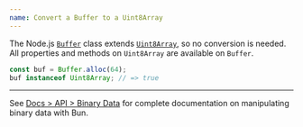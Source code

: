 ```yaml
---
name: Convert a Buffer to a Uint8Array
---
```


The Node.js [`Buffer`](https://nodejs.org/api/buffer.html) class extends [`Uint8Array`](https://developer.mozilla.org/en-US/docs/Web/JavaScript/Reference/Global_Objects/Uint8Array), so no conversion is needed. All properties and methods on `Uint8Array` are available on `Buffer`.

```ts
const buf = Buffer.alloc(64);
buf instanceof Uint8Array; // => true
```

---

See [Docs > API > Binary Data](https://bun.com/docs/api/binary-data#conversion) for complete documentation on manipulating binary data with Bun.
